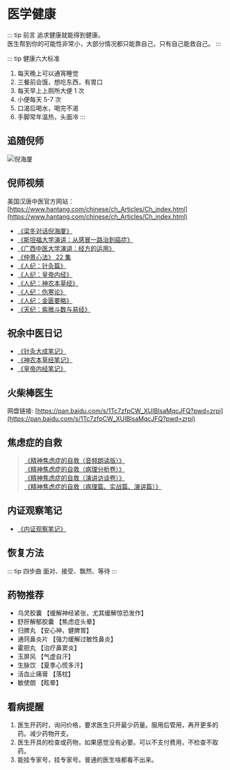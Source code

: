 # 医学健康

::: tip 前言
追求健康就能得到健康。  
医生帮到你的可能性非常小，大部分情况都只能靠自己，只有自己能救自己。
:::

::: tip 健康六大标准

1. 每天晚上可以通宵睡觉
2. 三餐前会饿，想吃东西，有胃口
3. 每天早上上厕所大便 1 次
4. 小便每天 5-7 次
5. 口渴后喝水，喝完不渴
6. 手脚常年温热，头面冷
   :::

## 追随倪师

![倪海厦](/nhx/nihaixia.png)

## 倪师视频

美国汉唐中医官方网站：[https://www.hantang.com/chinese/ch_Articles/Ch_index.html](https://www.hantang.com/chinese/ch_Articles/Ch_index.html)

- [《梁冬对话倪海厦》](https://www.ximalaya.com/album/30705544)
- [《斯坦福大学演讲：从感冒一路治到癌症》](https://www.bilibili.com/video/BV1K14y1T7LW/)
- [《广西中医大学演讲：经方的运用》](https://www.bilibili.com/video/BV17k4y1j7Cj/)
- [《仲景心法》 22 集](https://www.bilibili.com/video/BV1dD4y1s7TT/)
- [《人纪：针灸篇》](https://www.bilibili.com/video/BV1bd4y1F7Zo/)
- [《人纪：皇帝内经》](https://www.bilibili.com/video/BV1NM4y1M7yK/)
- [《人纪：神农本草经》](https://www.bilibili.com/video/BV1T44y1o7SL/)
- [《人纪：伤寒论》](https://www.bilibili.com/video/BV1ov4y1v7ap/)
- [《人纪：金匮要略》](https://www.bilibili.com/video/BV1uD4y1W7FS/)
- [《天纪：紫微斗数与易经》](https://www.bilibili.com/video/BV1Wd4y1t7uD/)

## 祝余中医日记

-  [《针灸大成笔记》](https://zhuanlan.zhihu.com/p/594439538)
-  [《神农本草经笔记》](https://zhuanlan.zhihu.com/p/12839943379)
-  [《皇帝内经笔记》](https://zhuanlan.zhihu.com/p/1723018433)

## 火柴棒医生

网盘链接: [https://pan.baidu.com/s/1Tc7zfpCW_XUIBIsaMqcJFQ?pwd=zrpi](https://pan.baidu.com/s/1Tc7zfpCW_XUIBIsaMqcJFQ?pwd=zrpi)  

## 焦虑症的自救

> [《精神焦虑症的自救（音频朗读版）》](https://jasonbai008.github.io/selfhelp)  
> [《精神焦虑症的自救（病理分析卷）》](https://jasonbai008.github.io/selfhelp/pdf/anxiety1.pdf)  
> [《精神焦虑症的自救（演讲访谈卷）》](https://jasonbai008.github.io/selfhelp/pdf/anxiety2.pdf)  
> [《精神焦虑症的自救（病理篇、实战篇、演讲篇）》](https://jasonbai008.github.io/selfhelp/pdf/anxiety.pdf)

## 内证观察笔记

- [《内证观察笔记》](/pdf/neiZhengGuanChaBiJi.pdf)

## 恢复方法

::: tip 四步曲
面对、接受、飘然、等待
:::

## 药物推荐

- 乌灵胶囊 【缓解神经紧张，尤其缓解惊恐发作】
- 舒肝解郁胶囊 【焦虑症头晕】
- 归脾丸 【安心神，健脾胃】
- 通窍鼻炎片 【强力缓解过敏性鼻炎】
- 霍胆丸 【治疗鼻窦炎】
- 玉屏风 【气虚自汗】
- 生脉饮 【夏季心慌多汗】
- 活血止痛膏 【落枕】
- 敏使朗 【眩晕】


## 看病提醒

1. 医生开药时，询问价格，要求医生只开最少药量。服用后管用，再开更多的药。减少药物开支。
2. 医生开具的检查或药物，如果感觉没有必要。可以不支付费用，不检查不取药。
3. 能挂专家号，挂专家号。普通的医生啥都看不出来。
